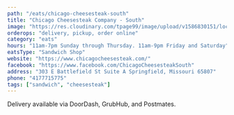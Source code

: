 ```yaml
---
path: "/eats/chicago-cheesesteak-south"
title: "Chicago Cheesesteak Company - South"
image: "https://res.cloudinary.com/tpage99/image/upload/v1586830151/local417eats/local417eatslogo.png"
orderops: "delivery, pickup, order online"
category: "eats"
hours: "11am-7pm Sunday through Thursday. 11am-9pm Friday and Saturday"
eatsType: "Sandwich Shop"
website: "https://www.chicagocheesesteak.com/"
facebook: "https://www.facebook.com/ChicagoCheesesteakSouth"
address: "303 E Battlefield St Suite A Springfield, Missouri 65807"
phone: "4177715775"
tags: ["sandwich", "cheesesteak"]
---
```


Delivery available via DoorDash, GrubHub, and Postmates.
